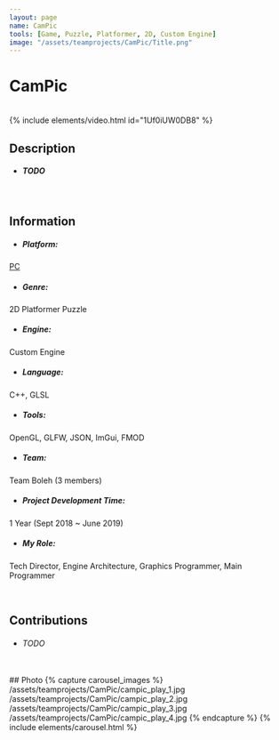 ```yaml
---
layout: page
name: CamPic
tools: [Game, Puzzle, Platformer, 2D, Custom Engine]
image: "/assets/teamprojects/CamPic/Title.png"
---
```


# CamPic

<br>
{% include elements/video.html id="1Uf0iUW0DB8" %}

## Description
- ##### TODO

<br>

## Information
- ##### **Platform**: 
[PC](https://drive.google.com/file/d/1Fltqv4KDaZuk__XrF2JNeBuhomWoj_te/view?usp=sharing)
- ##### **Genre**: 
2D Platformer Puzzle
- ##### **Engine**: 
Custom Engine
- ##### **Language**: 
C++, GLSL
- ##### **Tools**: 
OpenGL, GLFW, JSON, ImGui, FMOD
- ##### **Team**: 
Team Boleh (3 members)
- ##### **Project Development Time**: 
1 Year (Sept 2018 ~ June 2019)
- ##### **My Role**: 
Tech Director, Engine Architecture, Graphics Programmer, Main Programmer

<br>

## Contributions
 - ###### TODO


<br>
## Photo
{% capture carousel_images %}
/assets/teamprojects/CamPic/campic_play_1.jpg
/assets/teamprojects/CamPic/campic_play_2.jpg
/assets/teamprojects/CamPic/campic_play_3.jpg
/assets/teamprojects/CamPic/campic_play_4.jpg
{% endcapture %}
{% include elements/carousel.html %}